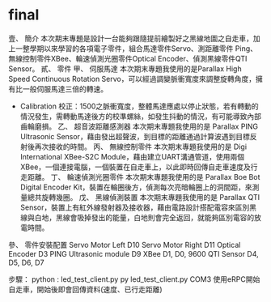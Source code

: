 # final

壹、	簡介
本次期末專題是設計一台能夠跟隨提前繪製好之黑線地圖之自走車，加上一整學期以來學習的各項電子零件，組合馬達零件Servo、測距離零件 Ping、無線控制零件XBee、輪速偵測光圈零件Optical Encoder、偵測黑線零件QTI Sensor。
貳、	零件
甲、	伺服馬達
本次期末專題我使用的是Parallax High Speed Continuous Rotation Servo，可以經過調變脈衝寬度來調整旋轉角度，擁有比一般伺服馬達三倍的轉速。
-	Calibration 校正：1500之脈衝寬度，整體馬達應處以停止狀態，若有轉動的情況發生，需轉動馬達後方的校準螺絲，如發生抖動的情況，有可能導致內部齒輪磨損。
乙、	超音波距離感測器
本次期末專題我使用的是 Parallax PING Ultrasonic Sensor，藉由發出超聲波，到目標的距離通過計算波遇到目標反射後再次接收的時間。
丙、	無線控制零件
本次期末專題我使用的是 Digi International XBee-S2C Module，藉由建立UART溝通管道，使用兩個XBee，一個連接電腦，一個裝置在自走車上，以此即時回傳自走車速度及行走距離。
丁、	輪速偵測光圈零件
本次期末專題我使用的是 Parallax Boe Bot Digital Encoder Kit，裝置在輪圈後方，偵測每次亮暗輪圈上的洞間距，來測量總共旋轉幾圈。
戊、	黑線偵測裝置
本次期末專題我使用的是 Parallax QTI Sensor，裝置上有紅外線發射器及接收器，藉由電路設計搭配電容來區別黑線與白地，黑線會吸掉發出的能量，白地則會完全返回，就能夠區別電容的放電時間。


參、	零件安裝配置
Servo Motor Left	D10
Servo Motor Right	D11
Optical Encoder	D3
PING Ultrasonic module	D9
XBee	D1, D0, 9600
QTI Sensor	D4, D5, D6, D7

步驟：
python : led_test_client.py
py led_test_client.py COM3
使用eRPC開始自走車，開始後即會回傳資料(速度、已行走距離)
